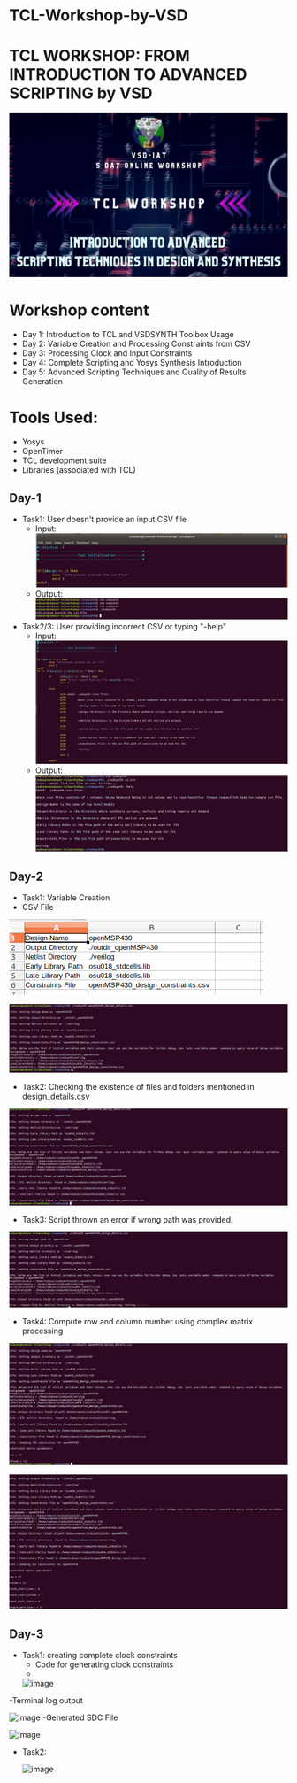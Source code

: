 # TCL-Workshop-by-VSD
# TCL WORKSHOP: FROM INTRODUCTION TO ADVANCED SCRIPTING by VSD

![image](https://github.com/aryavivek/TCL-Workshop-by-VSD/blob/main/Workshop%20Scripts/TCL-Workshop1-2048x1448.jpg?raw=true)

# Workshop content
- Day 1: Introduction to TCL and VSDSYNTH Toolbox Usage
- Day 2: Variable Creation and Processing Constraints from CSV
- Day 3: Processing Clock and Input Constraints
- Day 4: Complete Scripting and Yosys Synthesis Introduction
- Day 5: Advanced Scripting Techniques and Quality of Results Generation

# Tools Used:
- Yosys
- OpenTimer
- TCL development suite
- Libraries (associated with TCL)

## Day-1
- Task1: User doesn't provide an input CSV file
   - Input:![image](https://github.com/aryavivek/TCL-Workshop-by-VSD/blob/main/Workshop%20Scripts/Day%201/Screenshot%202023-08-23%20113033.png?raw=true)
   - Output:![image](https://github.com/aryavivek/TCL-Workshop-by-VSD/blob/main/Workshop%20Scripts/Day%201/Screenshot%202023-08-23%20220231.png?raw=true)
- Task2/3: User providing incorrect CSV or typing "-help"
   - Input: ![image](https://github.com/aryavivek/TCL-Workshop-by-VSD/blob/main/Workshop%20Scripts/Day%201/Screenshot%202023-08-23%20220811.png?raw=true)
   - Output: ![image](https://github.com/aryavivek/TCL-Workshop-by-VSD/blob/main/Workshop%20Scripts/Day%201/Screenshot%202023-08-23%20220539.png?raw=true)

## Day-2
- Task1: Variable Creation
- CSV File
  
 ![image](https://github.com/aryavivek/TCL-Workshop-by-VSD/blob/main/Workshop%20Scripts/Day2/csv%20file.png)
 
 ![image](https://github.com/aryavivek/TCL-Workshop-by-VSD/blob/main/Workshop%20Scripts/Day2/task1.png)
 
- Task2: Checking the existence of files and folders mentioned in design_details.csv
  
 ![image](https://github.com/aryavivek/TCL-Workshop-by-VSD/blob/main/Workshop%20Scripts/Day2/task2.png)
 
- Task3: Script thrown an error if wrong path was provided
  
 ![image](https://github.com/aryavivek/TCL-Workshop-by-VSD/blob/main/Workshop%20Scripts/Day2/task3.png)
 
- Task4: Compute row and column number using complex matrix processing

 ![image](https://github.com/aryavivek/TCL-Workshop-by-VSD/blob/main/Workshop%20Scripts/Day2/task4.png)
 
 ![image](https://github.com/aryavivek/TCL-Workshop-by-VSD/blob/main/Workshop%20Scripts/Day2/task4_1.png)

## Day-3

- Task1: creating complete clock constraints
  - Code for generating clock constraints
  - 
   ![image]()

-Terminal log output

   ![image]()
-Generated SDC File

   ![image]()
  
- Task2: 

   ![image]()






